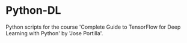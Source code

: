# Python-DL
Python scripts for the course 'Complete Guide to TensorFlow for Deep Learning with Python' by 'Jose Portilla'.
